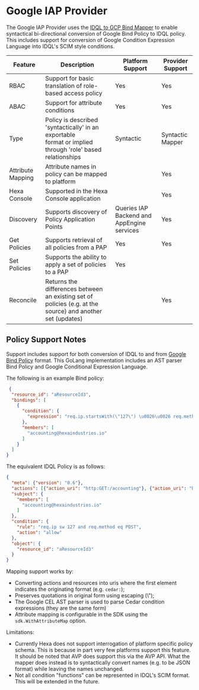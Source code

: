 # Google IAP Provider

The Google IAP Provider uses the [IDQL to GCP Bind Mapper](../../../models/formats/gcpBind/google_bind_policy.go) to enable syntactical bi-directional conversion of Google Bind Policy to IDQL policy. This includes
support for conversion of Google Condition Expression Language into IDQL's SCIM style conditions.


| Feature           | Description                                                                                                   | Platform Support                           | Provider Support |
|-------------------|---------------------------------------------------------------------------------------------------------------|--------------------------------------------|------------------|
| RBAC              | Support for basic translation of role-based access policy                                                     | Yes                                        | Yes              |
| ABAC              | Support for attribute conditions                                                                              | Yes                                        | Yes              |
| Type              | Policy is described 'syntactically' in an exportable<BR/>format or implied through 'role' based relationships | Syntactic                                  | Syntactic Mapper |
| Attribute Mapping | Attribute names in policy can be mapped to platform                                                           |                                            | Yes              |
| Hexa Console      | Supported in the Hexa Console application                                                                     |                                            | Yes              |
| Discovery         | Supports discovery of Policy Application Points                                                               | Queries IAP Backend and AppEngine services | Yes              |
| Get Policies      | Supports retrieval of all policies from a PAP                                                                 | Yes                                        | Yes              |
| Set Policies      | Supports the ability to apply a set of policies to a PAP                                                      | Yes                                        |
| Reconcile         | Returns the differences between an existing set of policies (e.g. at the source) and another set (updates)    |                                            | Yes              |

## Policy Support Notes

Support includes support for both conversion of IDQL to and from [Google Bind Policy](https://cloud.google.com/iam/docs/policies) format.
This GoLang implementation includes an AST parser Bind Policy and Google Conditional Expression Language.

The following is an example Bind policy:
```json
 {
  "resource_id": "aResourceId3",
  "bindings": [
    {
      "condition": {
        "expression": "req.ip.startsWith(\"127\") \u0026\u0026 req.method == \"POST\""
      },
      "members": [
        "accounting@hexaindustries.io"
      ]
    }
  ]
}
```

The equivalent IDQL Policy is as follows:

```json
{
  "meta": {"version": "0.6"},
  "actions": [{"action_uri": "http:GET:/accounting"}, {"action_uri": "http:POST:/accounting"}],
  "subject": {
    "members": [
      "accounting@hexaindustries.io"
    ]
  },
  "condition": {
    "rule": "req.ip sw 127 and req.method eq POST",
    "action": "allow"
  },
  "object": {
    "resource_id": "aResourceId3"
  }
}
```

Mapping support works by:
* Converting actions and resources into uris where the first element indicates the originating format (e.g. `cedar:`);
* Preserves quotations in original form using escaping (\\");
* The Google CEL AST parser is used to parse Cedar condition expressions (they are the same form)
* Attribute mapping is configurable in the SDK using the `sdk.WithAttributeMap` option.

Limitations:
* Currently Hexa does not support interrogation of platform specific policy schema. This is because in part very few platforms support
  this feature. It should be noted that AVP does support this via the AVP API.  What the mapper does instead is to syntactically convert
  names (e.g. to be JSON format) while leaving the names unchanged.
* Not all condition "functions" can be represented in IDQL's SCIM format. This will be extended in the future.

